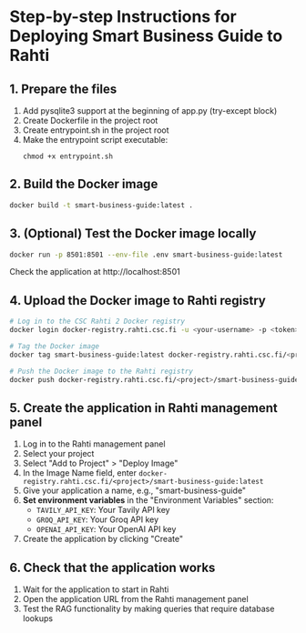 # Step-by-step Instructions for Deploying Smart Business Guide to Rahti

## 1. Prepare the files

1. Add pysqlite3 support at the beginning of app.py (try-except block)
2. Create Dockerfile in the project root
3. Create entrypoint.sh in the project root
4. Make the entrypoint script executable:
   ```
   chmod +x entrypoint.sh
   ```

## 2. Build the Docker image

```bash
docker build -t smart-business-guide:latest .
```

## 3. (Optional) Test the Docker image locally

```bash
docker run -p 8501:8501 --env-file .env smart-business-guide:latest
```

Check the application at http://localhost:8501

## 4. Upload the Docker image to Rahti registry

```bash
# Log in to the CSC Rahti 2 Docker registry
docker login docker-registry.rahti.csc.fi -u <your-username> -p <token>

# Tag the Docker image
docker tag smart-business-guide:latest docker-registry.rahti.csc.fi/<project>/smart-business-guide:latest

# Push the Docker image to the Rahti registry
docker push docker-registry.rahti.csc.fi/<project>/smart-business-guide:latest
```

## 5. Create the application in Rahti management panel

1. Log in to the Rahti management panel
2. Select your project
3. Select "Add to Project" > "Deploy Image"
4. In the Image Name field, enter `docker-registry.rahti.csc.fi/<project>/smart-business-guide:latest`
5. Give your application a name, e.g., "smart-business-guide"
6. **Set environment variables** in the "Environment Variables" section:
   - `TAVILY_API_KEY`: Your Tavily API key
   - `GROQ_API_KEY`: Your Groq API key
   - `OPENAI_API_KEY`: Your OpenAI API key
7. Create the application by clicking "Create"

## 6. Check that the application works

1. Wait for the application to start in Rahti
2. Open the application URL from the Rahti management panel
3. Test the RAG functionality by making queries that require database lookups
